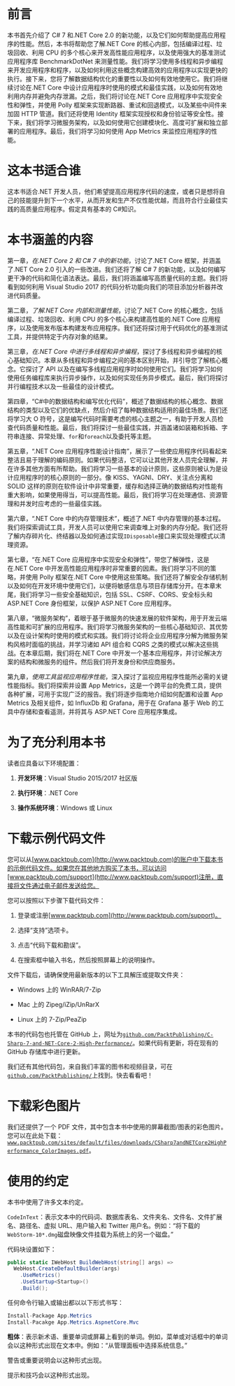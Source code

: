 # 前言

本书首先介绍了 C# 7 和.NET Core 2.0 的新功能，以及它们如何帮助提高应用程序的性能。然后，本书将帮助您了解.NET Core 的核心内部，包括编译过程、垃圾回收、利用 CPU 的多个核心来开发高性能应用程序，以及使用强大的基准测试应用程序库 BenchmarkDotNet 来测量性能。我们将学习使用多线程和异步编程来开发应用程序和程序，以及如何利用这些概念构建高效的应用程序以实现更快的执行。接下来，您将了解数据结构优化的重要性以及如何有效地使用它。我们将继续讨论在.NET Core 中设计应用程序时使用的模式和最佳实践，以及如何有效地利用内存并避免内存泄漏。之后，我们将讨论在.NET Core 应用程序中实现安全性和弹性，并使用 Polly 框架来实现断路器、重试和回退模式，以及某些中间件来加固 HTTP 管道。我们还将使用 Identity 框架实现授权和身份验证等安全性。接下来，我们将学习微服务架构，以及如何使用它创建模块化、高度可扩展和独立部署的应用程序。最后，我们将学习如何使用 App Metrics 来监控应用程序的性能。

# 这本书适合谁

这本书适合.NET 开发人员，他们希望提高应用程序代码的速度，或者只是想将自己的技能提升到下一个水平，从而开发和生产不仅性能优越，而且符合行业最佳实践的高质量应用程序。假定具有基本的 C#知识。

# 本书涵盖的内容

第一章，*在.NET Core 2 和 C# 7 中的新功能*，讨论了.NET Core 框架，并涵盖了.NET Core 2.0 引入的一些改进。我们还将了解 C# 7 的新功能，以及如何编写更干净的代码和简化语法表达。最后，我们将涵盖编写高质量代码的主题。我们将看到如何利用 Visual Studio 2017 的代码分析功能向我们的项目添加分析器并改进代码质量。

第二章，*了解.NET Core 内部和测量性能*，讨论了.NET Core 的核心概念，包括编译过程、垃圾回收、利用 CPU 的多个核心来构建高性能的.NET Core 应用程序，以及使用发布版本构建发布应用程序。我们还将探讨用于代码优化的基准测试工具，并提供特定于内存对象的结果。

第三章，*在.NET Core 中进行多线程和异步编程*，探讨了多线程和异步编程的核心基础知识。本章从多线程和异步编程之间的基本区别开始，并引导您了解核心概念。它探讨了 API 以及在编写多线程应用程序时如何使用它们。我们将学习如何使用任务编程库来执行异步操作，以及如何实现任务异步模式。最后，我们将探讨并行编程技术以及一些最佳的设计模式。

第四章，“C#中的数据结构和编写优化代码”，概述了数据结构的核心概念、数据结构的类型以及它们的优缺点，然后介绍了每种数据结构适用的最佳场景。我们还将学习大 O 符号，这是编写代码时需要考虑的核心主题之一，有助于开发人员检查代码质量和性能。最后，我们将探讨一些最佳实践，并涵盖诸如装箱和拆箱、字符串连接、异常处理、`for`和`foreach`以及委托等主题。

第五章，“.NET Core 应用程序性能设计指南”，展示了一些使应用程序代码看起来整洁且易于理解的编码原则。如果代码整洁，它可以让其他开发人员完全理解，并在许多其他方面有所帮助。我们将学习一些基本的设计原则，这些原则被认为是设计应用程序时的核心原则的一部分。像 KISS、YAGNI、DRY、关注点分离和 SOLID 这样的原则在软件设计中非常重要，缓存和选择正确的数据结构对性能有重大影响，如果使用得当，可以提高性能。最后，我们将学习在处理通信、资源管理和并发时应考虑的一些最佳实践。

第六章，“.NET Core 中的内存管理技术”，概述了.NET 中内存管理的基本过程。我们将探索调试工具，开发人员可以使用它来调查堆上对象的内存分配。我们还将了解内存碎片化、终结器以及如何通过实现`IDisposable`接口来实现处理模式以清理资源。

第七章，“在.NET Core 应用程序中实现安全和弹性”，带您了解弹性，这是在.NET Core 中开发高性能应用程序时非常重要的因素。我们将学习不同的策略，并使用 Polly 框架在.NET Core 中使用这些策略。我们还将了解安全存储机制以及如何在开发环境中使用它们，以便将敏感信息与项目存储库分开。在本章末尾，我们将学习一些安全基础知识，包括 SSL、CSRF、CORS、安全标头和 ASP.NET Core 身份框架，以保护 ASP.NET Core 应用程序。

第八章，“微服务架构”，着眼于基于微服务的快速发展的软件架构，用于开发云端高性能和可扩展的应用程序。我们将学习微服务架构的一些核心基础知识、其优势以及在设计架构时使用的模式和实践。我们将讨论将企业应用程序分解为微服务架构风格时面临的挑战，并学习诸如 API 组合和 CQRS 之类的模式以解决这些挑战。在本章后期，我们将在.NET Core 中开发一个基本应用程序，并讨论解决方案的结构和微服务的组件。然后我们将开发身份和供应商服务。

第九章，*使用工具监视应用程序性能*，深入探讨了监视应用程序性能所必需的关键性能指标。我们将探索并设置 App Metrics，这是一个跨平台的免费工具，提供各种扩展，可用于实现广泛的报告。我们将逐步指南地介绍如何配置和设置 App Metrics 及相关组件，如 InfluxDb 和 Grafana，用于在 Grafana 基于 Web 的工具中存储和查看遥测，并将其与 ASP.NET Core 应用程序集成。

# 为了充分利用本书

读者应具备以下环境配置：

1.  **开发环境**：Visual Studio 2015/2017 社区版

1.  **执行环境**：.NET Core

1.  **操作系统环境**：Windows 或 Linux

# 下载示例代码文件

您可以从[www.packtpub.com](http://www.packtpub.com)的账户中下载本书的示例代码文件。如果您在其他地方购买了本书，可以访问[www.packtpub.com/support](http://www.packtpub.com/support)注册，直接将文件通过电子邮件发送给您。

您可以按照以下步骤下载代码文件：

1.  登录或注册[www.packtpub.com](http://www.packtpub.com/support)。

1.  选择“支持”选项卡。

1.  点击“代码下载和勘误”。

1.  在搜索框中输入书名，然后按照屏幕上的说明操作。

文件下载后，请确保使用最新版本的以下工具解压或提取文件夹：

+   Windows 上的 WinRAR/7-Zip

+   Mac 上的 Zipeg/iZip/UnRarX

+   Linux 上的 7-Zip/PeaZip

本书的代码包也托管在 GitHub 上，网址为[`github.com/PacktPublishing/C-Sharp-7-and-NET-Core-2-High-Performance/`](https://github.com/PacktPublishing/C-Sharp-7-and-NET-Core-2-High-Performance/)。如果代码有更新，将在现有的 GitHub 存储库中进行更新。

我们还有其他代码包，来自我们丰富的图书和视频目录，可在[`github.com/PacktPublishing/`](https://github.com/PacktPublishing/)上找到。快去看看吧！

# 下载彩色图片

我们还提供了一个 PDF 文件，其中包含本书中使用的屏幕截图/图表的彩色图片。您可以在此处下载：[`www.packtpub.com/sites/default/files/downloads/CSharp7andNETCore2HighPerformance_ColorImages.pdf`](https://www.packtpub.com/sites/default/files/downloads/CSharp7andNETCore2HighPerformance_ColorImages.pdf)。

# 使用的约定

本书中使用了许多文本约定。

`CodeInText`：表示文本中的代码词、数据库表名、文件夹名、文件名、文件扩展名、路径名、虚拟 URL、用户输入和 Twitter 用户名。例如：“将下载的`WebStorm-10*.dmg`磁盘映像文件挂载为系统上的另一个磁盘。”

代码块设置如下：

```cs
public static IWebHost BuildWebHost(string[] args) => 
  WebHost.CreateDefaultBuilder(args) 
    .UseMetrics() 
    .UseStartup<Startup>() 
    .Build(); 
```

任何命令行输入或输出都以以下形式书写：

```cs
Install-Package App.Metrics 
Install-Pacakge App.Metrics.AspnetCore.Mvc 
```

**粗体**：表示新术语、重要单词或屏幕上看到的单词。例如，菜单或对话框中的单词会以这种形式出现在文本中。例如：“从管理面板中选择系统信息。”

警告或重要说明会以这种形式出现。

提示和技巧会以这种形式出现。
